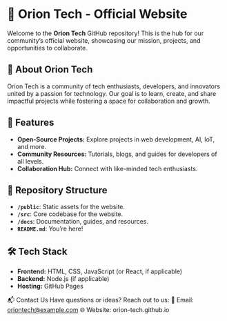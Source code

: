 # 🌌 Orion Tech - Official Website

Welcome to the **Orion Tech** GitHub repository! This is the hub for our community’s official website, showcasing our mission, projects, and opportunities to collaborate.

## 🌟 About Orion Tech
Orion Tech is a community of tech enthusiasts, developers, and innovators united by a passion for technology. Our goal is to learn, create, and share impactful projects while fostering a space for collaboration and growth.

## 🚀 Features
- **Open-Source Projects:** Explore projects in web development, AI, IoT, and more.
- **Community Resources:** Tutorials, blogs, and guides for developers of all levels.
- **Collaboration Hub:** Connect with like-minded tech enthusiasts.

## 📂 Repository Structure
- **`/public`**: Static assets for the website.
- **`/src`**: Core codebase for the website.
- **`/docs`**: Documentation, guides, and resources.
- **`README.md`**: You’re here!

## 🛠️ Tech Stack
- **Frontend:** HTML, CSS, JavaScript (or React, if applicable)
- **Backend:** Node.js (if applicable)
- **Hosting:** GitHub Pages

📬 Contact Us
Have questions or ideas? Reach out to us:
📧 Email: oriontech@example.com
🌐 Website: orion-tech.github.io
